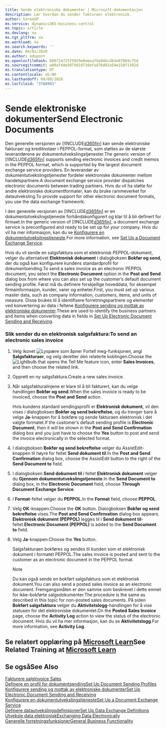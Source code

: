 ```yaml
---
title: Sende elektroniske dokumenter | Microsoft-dokumentasjon
description: Lær hvordan du sender fakturaer elektronisk.
author: SorenGP
ms.service: dynamics365-business-central
ms.topic: article
ms.devlang: na
ms.tgt_pltfrm: na
ms.workload: na
ms.search.keywords: ''
ms.date: 04/01/2020
ms.author: edupont
ms.openlocfilehash: b89724725f5929e0ebea79a94bcdb3e87069c75d
ms.sourcegitcommit: a80afd4e5075018716efad76d82a54e158f1392d
ms.translationtype: HT
ms.contentlocale: nb-NO
ms.lasthandoff: 09/09/2020
ms.locfileid: "3788903"
---
```

# <a name="send-electronic-documents"></a><span data-ttu-id="fc16c-103">Sende elektroniske dokumenter</span><span class="sxs-lookup"><span data-stu-id="fc16c-103">Send Electronic Documents</span></span>
<span data-ttu-id="fc16c-104">Den generelle versjonen av [!INCLUDE[d365fin](includes/d365fin_md.md)] kan sende elektroniske fakturaer og kreditnotaer i PEPPOL-format, som støttes av de største leverandørene av dokumentutvekslingstjenester.</span><span class="sxs-lookup"><span data-stu-id="fc16c-104">The generic version of [!INCLUDE[d365fin](includes/d365fin_md.md)] supports sending electronic invoices and credit memos in the PEPPOL format, which is supported by the largest document exchange service providers.</span></span> <span data-ttu-id="fc16c-105">En leverandør av dokumentutvekslingstjenester fordeler elektroniske dokumenter mellom handelspartnere.</span><span class="sxs-lookup"><span data-stu-id="fc16c-105">A document exchange service provider dispatches electronic documents between trading partners.</span></span> <span data-ttu-id="fc16c-106">Hvis du vil ha støtte for andre elektroniske dokumentformater, kan du bruke rammeverket for datautveksling.</span><span class="sxs-lookup"><span data-stu-id="fc16c-106">To provide support for other electronic document formats, you use the data exchange framework.</span></span>  

 <span data-ttu-id="fc16c-107">I den generelle versjonen av [!INCLUDE[d365fin](includes/d365fin_md.md)] er en dokumentutvekslingstjeneste forhåndskonfigurert og klar til å bli definert for firmaet.</span><span class="sxs-lookup"><span data-stu-id="fc16c-107">In the generic version of [!INCLUDE[d365fin](includes/d365fin_md.md)], a document exchange service is preconfigured and ready to be set up for your company.</span></span> <span data-ttu-id="fc16c-108">Hvis du vil ha mer informasjon, kan du se [Konfigurere en dokumentutvekslingstjeneste](across-how-to-set-up-a-document-exchange-service.md).</span><span class="sxs-lookup"><span data-stu-id="fc16c-108">For more information, see [Set Up a Document Exchange Service](across-how-to-set-up-a-document-exchange-service.md).</span></span>  

 <span data-ttu-id="fc16c-109">Hvis du vil sende en salgsfaktura som et elektronisk PEPPOL-dokument, velger du alternativet **Elektronisk dokument** i dialogboksen **Bokfør og send**, der du også kan konfigurere kundens standardprofil for dokumentsending.</span><span class="sxs-lookup"><span data-stu-id="fc16c-109">To send a sales invoice as an electronic PEPPOL document, you select the **Electronic Document** option in the **Post and Send** dialog box from where you can also set up the customer’s default document sending profile.</span></span> <span data-ttu-id="fc16c-110">Først må du definere forskjellige hoveddata, for eksempel firmainformasjon, kunder, varer og enheter.</span><span class="sxs-lookup"><span data-stu-id="fc16c-110">First, you must set up various master data, such as company information, customers, items, and units of measure.</span></span> <span data-ttu-id="fc16c-111">Disse brukes til å identifisere forretningspartnere og elementer ved konvertering av data i feltene [Konfigurere sending og mottak av elektroniske dokumenter](across-how-to-set-up-electronic-document-sending-and-receiving.md).</span><span class="sxs-lookup"><span data-stu-id="fc16c-111">These are used to identify the business partners and items when converting data in fields in [Set Up Electronic Document Sending and Receiving](across-how-to-set-up-electronic-document-sending-and-receiving.md).</span></span>  

### <a name="to-send-an-electronic-sales-invoice"></a><span data-ttu-id="fc16c-112">Slik sender du en elektronisk salgsfaktura:</span><span class="sxs-lookup"><span data-stu-id="fc16c-112">To send an electronic sales invoice</span></span>  

1.  <span data-ttu-id="fc16c-113">Velg ikonet ![Lyspære som åpner Fortell meg-funksjonen](media/ui-search/search_small.png "Fortell hva du vil gjøre"), angi **Salgsfakturaer**, og velg deretter den relaterte koblingen.</span><span class="sxs-lookup"><span data-stu-id="fc16c-113">Choose the ![Lightbulb that opens the Tell Me feature](media/ui-search/search_small.png "Tell me what you want to do") icon, enter **Sales Invoices**, and then choose the related link.</span></span>  

2.  <span data-ttu-id="fc16c-114">Opprett en ny salgsfaktura.</span><span class="sxs-lookup"><span data-stu-id="fc16c-114">Create a new sales invoice.</span></span>  

3.  <span data-ttu-id="fc16c-115">Når salgsfakturalinjene er klare til å bli fakturert, kan du velge handlingen **Bokfør og send**.</span><span class="sxs-lookup"><span data-stu-id="fc16c-115">When the sales invoice is ready to be invoiced, choose the **Post and Send** action.</span></span>  

     <span data-ttu-id="fc16c-116">Hvis kundens standard sendingsprofil er **Elektronisk dokument**, vil den vises i dialogboksen **Bokfør og send bekreftelse**, og du trenger bare å velge **Ja**-knappen for å bokføre og sende fakturaen elektronisk i det valgte formatet.</span><span class="sxs-lookup"><span data-stu-id="fc16c-116">If the customer’s default sending profile is **Electronic Document**, then it will be shown in the **Post and Send Confirmation** dialog box and you just have to choose the **Yes** button to post and send the invoice electronically in the selected format.</span></span>  

4.  <span data-ttu-id="fc16c-117">I dialogboksen **Bokfør og send bekreftelse** velger du AssistEdit-knappen til høyre for feltet **Send dokument til**.</span><span class="sxs-lookup"><span data-stu-id="fc16c-117">In the **Post and Send Confirmation** dialog box, choose the AssistEdit button to the right of the **Send Document to** field.</span></span>  

5.  <span data-ttu-id="fc16c-118">I dialogboksen **Send dokument til** i feltet **Elektronisk dokument** velger du **Gjennom dokumentutvekslingstjeneste**.</span><span class="sxs-lookup"><span data-stu-id="fc16c-118">In the **Send Document to** dialog box, in the **Electronic Document** field, choose **Through Document Exchange Service**.</span></span>  

6.  <span data-ttu-id="fc16c-119">I **Format**-feltet velger du **PEPPOL**.</span><span class="sxs-lookup"><span data-stu-id="fc16c-119">In the **Format** field, choose **PEPPOL**.</span></span>  

7.  <span data-ttu-id="fc16c-120">Velg **OK**-knappen.</span><span class="sxs-lookup"><span data-stu-id="fc16c-120">Choose the **OK** button.</span></span> <span data-ttu-id="fc16c-121">Dialogboksen **Bokfør og send bekreftelse** vises.</span><span class="sxs-lookup"><span data-stu-id="fc16c-121">The **Post and Send Confirmation** dialog box appears.</span></span> <span data-ttu-id="fc16c-122">**Elektronisk dokument (PEPPOL)** legges til i **Send dokument til**-feltet.</span><span class="sxs-lookup"><span data-stu-id="fc16c-122">**Electronic Document (PEPPOL)** is added to the **Send Document to** field.</span></span>  

8.  <span data-ttu-id="fc16c-123">Velg **Ja**-knappen.</span><span class="sxs-lookup"><span data-stu-id="fc16c-123">Choose the **Yes** button.</span></span>  

     <span data-ttu-id="fc16c-124">Salgsfakturaen bokføres og sendes til kunden som et elektronisk dokument i formatet PEPPOL.</span><span class="sxs-lookup"><span data-stu-id="fc16c-124">The sales invoice is posted and sent to the customer as an electronic document in the PEPPOL format.</span></span>  

    > [!NOTE]  
    >  <span data-ttu-id="fc16c-125">Du kan også sende en bokført salgsfaktura som et elektronisk dokument.</span><span class="sxs-lookup"><span data-stu-id="fc16c-125">You can also send a posted sales invoice as an electronic document.</span></span> <span data-ttu-id="fc16c-126">Fremgangsmåten er den samme som beskrevet i dette emnet for ikke-bokførte salgsdokumenter.</span><span class="sxs-lookup"><span data-stu-id="fc16c-126">The procedure is the same as described in this topic for non-posted sales documents.</span></span> <span data-ttu-id="fc16c-127">På siden **Bokført salgsfaktura** velger du **Aktivitetslogg**-handlingen for å vise statusen for det elektroniske dokumentet.</span><span class="sxs-lookup"><span data-stu-id="fc16c-127">On the **Posted Sales Invoice** page, choose the **Activity Log** action to view the status of the electronic document.</span></span> <span data-ttu-id="fc16c-128">Hvis du vil ha mer informasjon, kan du se **Aktivitetslogg**.</span><span class="sxs-lookup"><span data-stu-id="fc16c-128">For more information, see **Activity Log**.</span></span>  

## <a name="see-related-training-at-microsoft-learn"></a><span data-ttu-id="fc16c-129">Se relatert opplæring på [Microsoft Learn](/learn/modules/electronic-documents-dynamics-365-business-central/index)</span><span class="sxs-lookup"><span data-stu-id="fc16c-129">See Related Training at [Microsoft Learn](/learn/modules/electronic-documents-dynamics-365-business-central/index)</span></span>

## <a name="see-also"></a><span data-ttu-id="fc16c-130">Se også</span><span class="sxs-lookup"><span data-stu-id="fc16c-130">See Also</span></span>  
[<span data-ttu-id="fc16c-131">Fakturere salg</span><span class="sxs-lookup"><span data-stu-id="fc16c-131">Invoice Sales</span></span>](sales-how-invoice-sales.md)  
[<span data-ttu-id="fc16c-132">Definere en profil for dokumentsending</span><span class="sxs-lookup"><span data-stu-id="fc16c-132">Set Up Document Sending Profiles</span></span>](sales-how-setup-document-send-profiles.md)  
[<span data-ttu-id="fc16c-133">Konfigurere sending og mottak av elektroniske dokumenter</span><span class="sxs-lookup"><span data-stu-id="fc16c-133">Set Up Electronic Document Sending and Receiving</span></span>](across-how-to-set-up-electronic-document-sending-and-receiving.md)  
[<span data-ttu-id="fc16c-134">Konfigurere en dokumentutvekslingstjeneste</span><span class="sxs-lookup"><span data-stu-id="fc16c-134">Set Up a Document Exchange Service</span></span>](across-how-to-set-up-a-document-exchange-service.md)  
[<span data-ttu-id="fc16c-135">Definere datautvekslingsdefinisjoner</span><span class="sxs-lookup"><span data-stu-id="fc16c-135">Set Up Data Exchange Definitions</span></span>](across-how-to-set-up-data-exchange-definitions.md)  
[<span data-ttu-id="fc16c-136">Utveksle data elektronisk</span><span class="sxs-lookup"><span data-stu-id="fc16c-136">Exchanging Data Electronically</span></span>](across-data-exchange.md)  
[<span data-ttu-id="fc16c-137">Generelle forretningsfunksjoner</span><span class="sxs-lookup"><span data-stu-id="fc16c-137">General Business Functionality</span></span>](ui-across-business-areas.md)  
